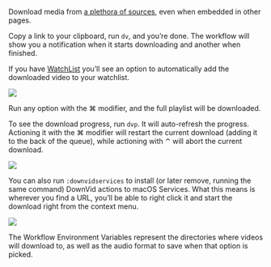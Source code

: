 Download media from [a plethora of sources](https://rg3.github.io/youtube-dl/supportedsites.html), even when embedded in other pages.

Copy a link to your clipboard, run `dv`, and you’re done. The workflow will show you a notification when it starts downloading and another when finished.

If you have [WatchList](https://github.com/vitorgalvao/alfred-workflows/tree/master/WatchList) you’ll see an option to automatically add the downloaded video to your watchlist.

![](https://i.imgur.com/8W1gKXv.png)
 
Run any option with the ⌘ modifier, and the full playlist will be downloaded.

To see the download progress, run `dvp`. It will auto-refresh the progress. Actioning it with the ⌘ modifier will restart the current download (adding it to the back of the queue), while actioning with ⌃ will abort the current download.

![](https://i.imgur.com/92TfpDM.png)
 
You can also run `:downvidservices` to install (or later remove, running the same command) DownVid actions to macOS Services. What this means is wherever you find a URL, you’ll be able to right click it and start the download right from the context menu.

![](https://i.imgur.com/rOxAzRk.png)

The Workflow Environment Variables represent the directories where videos will download to, as well as the audio format to save when that option is picked.
